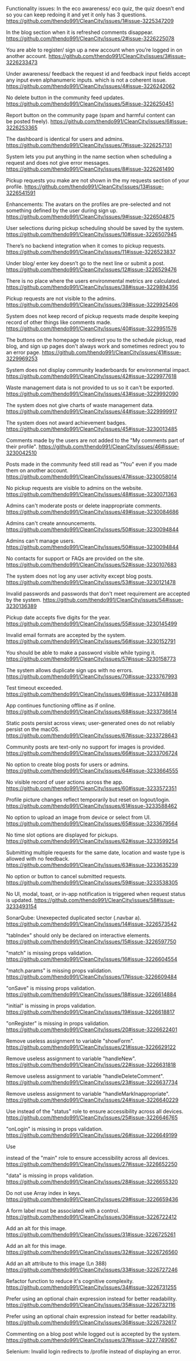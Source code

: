 Functionality issues:
In the eco awareness/ eco quiz, the quiz doesn’t end so you can keep redoing it and yet it only has 3 questions.
https://github.com/thendo991/CleanCity/issues/1#issue-3225347209

In the blog section when it is refreshed comments disappear.
https://github.com/thendo991/CleanCity/issues/2#issue-3226225078

You are able to register/ sign up a new account when you’re logged in on another account.
https://github.com/thendo991/CleanCity/issues/3#issue-3226233473

Under awareness/ feedback the request id and feedback input fields accept any input even alphanumeric inputs. which is not a coherent issue.
https://github.com/thendo991/CleanCity/issues/4#issue-3226242062

No delete button in the community feed updates.
https://github.com/thendo991/CleanCity/issues/5#issue-3226250451

Report button on the community page (spam and harmful content can be posted freely).
https://github.com/thendo991/CleanCity/issues/6#issue-3226253365

The dashboard is identical for users and admins.
https://github.com/thendo991/CleanCity/issues/7#issue-3226257131

System lets you put anything in the name section when scheduling a request and does not give error messages.
https://github.com/thendo991/CleanCity/issues/8#issue-3226261490

Pickup requests you make are not shown in the my requests section of your profile.
https://github.com/thendo991/CleanCity/issues/13#issue-3226541591

Enhancements:
The avatars on the profiles are pre-selected and not something defined by the user during sign up.
https://github.com/thendo991/CleanCity/issues/9#issue-3226504875

User selections during pickup scheduling should be saved by the system.
https://github.com/thendo991/CleanCity/issues/10#issue-3226507945

There’s no backend integration when it comes to pickup requests.
https://github.com/thendo991/CleanCity/issues/11#issue-3226523837 

Under blog/ enter key doesn’t go to the next line or submit a post.
https://github.com/thendo991/CleanCity/issues/12#issue-3226529476

There is no place where the users environmental metrics are calculated.
https://github.com/thendo991/CleanCity/issues/38#issue-3229894356

Pickup requests are not visible to the admins.
https://github.com/thendo991/CleanCity/issues/39#issue-3229925406

System does not keep record of pickup requests made despite keeping record of other things like comments made.
https://github.com/thendo991/CleanCity/issues/40#issue-3229951576

The buttons on the homepage to redirect you to the schedule pickup, read blog, and sign up pages don't always work and sometimes redirect you to an error page.
https://github.com/thendo991/CleanCity/issues/41#issue-3229969253

System does not display community leaderboards for environmental impact.
https://github.com/thendo991/CleanCity/issues/42#issue-3229977618

Waste management data is not provided to us so it can't be exported.
https://github.com/thendo991/CleanCity/issues/43#issue-3229992090

The system does not give charts of waste management data.
https://github.com/thendo991/CleanCity/issues/44#issue-3229999917

The system does not award achievement badges.
https://github.com/thendo991/CleanCity/issues/45#issue-3230013485

Comments made by the users are not added to the "My comments part of their profile".
https://github.com/thendo991/CleanCity/issues/46#issue-3230042510

Posts made in the community feed still read as "You" even if you made them on another account.
https://github.com/thendo991/CleanCity/issues/47#issue-3230058014

No pickup requests are visible to admins on the website.
https://github.com/thendo991/CleanCity/issues/48#issue-3230071363

Admins can't moderate posts or delete inappropriate comments.
https://github.com/thendo991/CleanCity/issues/49#issue-3230084686

Admins can't create announcements.
https://github.com/thendo991/CleanCity/issues/50#issue-3230094844

Admins can't manage users.
https://github.com/thendo991/CleanCity/issues/50#issue-3230094844

No contacts for support or FAQs are provided on the site.
https://github.com/thendo991/CleanCity/issues/52#issue-3230107683

The system does not log any user activity except blog posts.
https://github.com/thendo991/CleanCity/issues/53#issue-3230121478

Invalid passwords and passwords that don't meet requirement are accepted by the system.
https://github.com/thendo991/CleanCity/issues/54#issue-3230136389

Pickup date accepts five digits for the year.
https://github.com/thendo991/CleanCity/issues/55#issue-3230145499

Invalid email formats are accepted by the system.
https://github.com/thendo991/CleanCity/issues/56#issue-3230152791

You should be able to make a password visible while typing it.
https://github.com/thendo991/CleanCity/issues/57#issue-3230158773

The system allows duplicate sign ups with no errors.
https://github.com/thendo991/CleanCity/issues/70#issue-3233767993

Test timeout exceeded.
https://github.com/thendo991/CleanCity/issues/69#issue-3233748638

App continues functioning offline as if online.
https://github.com/thendo991/CleanCity/issues/68#issue-3233736614

Static posts persist across views; user-generated ones do not reliably persist on the macOS.
https://github.com/thendo991/CleanCity/issues/67#issue-3233728643

Community posts are text-only no support for images is provided.
https://github.com/thendo991/CleanCity/issues/66#issue-3233706724

No option to create blog posts for users or admins.
https://github.com/thendo991/CleanCity/issues/64#issue-3233664555

No visible record of user actions across the app.
https://github.com/thendo991/CleanCity/issues/60#issue-3233572351

Profile picture changes reflect temporarily but reset on logout/login.
https://github.com/thendo991/CleanCity/issues/61#issue-3233588462

No option to upload an image from device or select from UI.
https://github.com/thendo991/CleanCity/issues/65#issue-3233679564

No time slot options are displayed for pickups.
https://github.com/thendo991/CleanCity/issues/62#issue-3233599254

Submitting multiple requests for the same date, location and waste type is allowed with no feedback.
https://github.com/thendo991/CleanCity/issues/63#issue-3233635239

No option or button to cancel submitted requests.
https://github.com/thendo991/CleanCity/issues/59#issue-3233538305

No UI, modal, toast, or in-app notification is triggered when request status is updated.
https://github.com/thendo991/CleanCity/issues/58#issue-3233493154



SonarQube:
Unexepected duplicated sector (.navbar a).
https://github.com/thendo991/CleanCity/issues/14#issue-3226573542

"tabIndex" should only be declared on interactive elements.
https://github.com/thendo991/CleanCity/issues/15#issue-3226597750

"match" is missing props validation.
https://github.com/thendo991/CleanCity/issues/16#issue-3226604554

"match.params" is missing props validation.
https://github.com/thendo991/CleanCity/issues/17#issue-3226609484

"onSave" is missing props validation.
https://github.com/thendo991/CleanCity/issues/18#issue-3226614884

"initial" is missing in props validation.
https://github.com/thendo991/CleanCity/issues/19#issue-3226618817

"onRegister" is missing in props validation.
https://github.com/thendo991/CleanCity/issues/20#issue-3226622401

Remove useless assignment to variable "showForm".
https://github.com/thendo991/CleanCity/issues/21#issue-3226629122

Remove useless assignment to variable "handleNew".
https://github.com/thendo991/CleanCity/issues/22#issue-3226631818

Remove useless assignment to variable "handleDeleteComment".
https://github.com/thendo991/CleanCity/issues/23#issue-3226637734

Remove useless assignment to variable "handleMarkInappropriate".
https://github.com/thendo991/CleanCity/issues/24#issue-3226640229

Use <output> instead of the "status" role to ensure accessibility across all devices.
https://github.com/thendo991/CleanCity/issues/25#issue-3226646765

"onLogin" is missing in props validation.
https://github.com/thendo991/CleanCity/issues/26#issue-3226649199

Use <main> instead of the "main" role to ensure accessibility across all devices.
https://github.com/thendo991/CleanCity/issues/27#issue-3226652250

"data" is missing in props validation.
https://github.com/thendo991/CleanCity/issues/28#issue-3226655320

Do not use Array index in keys.
https://github.com/thendo991/CleanCity/issues/29#issue-3226659436

A form label must be associated with a control.
https://github.com/thendo991/CleanCity/issues/30#issue-3226722412

Add an alt for this image.
https://github.com/thendo991/CleanCity/issues/31#issue-3226725261

Add an alt for this image.
https://github.com/thendo991/CleanCity/issues/32#issue-3226726560

Add an alt attribute to this image (Ln 388)
https://github.com/thendo991/CleanCity/issues/33#issue-3226727246

Refactor function to reduce it's cognitive complexity.
https://github.com/thendo991/CleanCity/issues/34#issue-3226731255

Prefer using an optional chain expression instead for better readability.
https://github.com/thendo991/CleanCity/issues/35#issue-3226732116

Prefer using an optional chain expression instead for better readability.
https://github.com/thendo991/CleanCity/issues/36#issue-3226732617

Commenting on a blog post while logged out is accepted by the system.
https://github.com/thendo991/CleanCity/issues/37#issue-3227749067

Selenium:
Invalid login redirects to /profile instead of displaying an error.